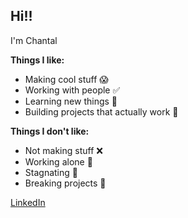 ## Hi!! 
I'm Chantal

**Things I like:**
- Making cool stuff 😱
- Working with people ✅
- Learning new things 🤔
- Building projects that actually work 💯

**Things I don't like:**
- Not making stuff ❌
- Working alone 🐺
- Stagnating 🥱
- Breaking projects 🥀



[LinkedIn](www.linkedin.com/in/chantal-zhang)  






<!--
**chantalzhang/chantalzhang** is a ✨ _special_ ✨ repository because its `README.md` (this file) appears on your GitHub profile.

Here are some ideas to get you started:

- 🔭 I’m currently working on ...
- 🌱 I’m currently learning ...
- 👯 I’m looking to collaborate on ...
- 🤔 I’m looking for help with ...
- 💬 Ask me about ...
- 📫 How to reach me: ...
- 😄 Pronouns: ...
- ⚡ Fun fact: ...
-->
